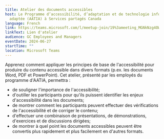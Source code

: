 ```yaml
---
title: Atelier des documents accessibles
host: Le Programme d’accessibilité, d’adaptation et de technologie informatique
  adaptée (AATIA) à Services partagés Canada
language: French
link: https://teams.microsoft.com/l/meetup-join/19%3ameeting_MGNkNzg4OWYtZDk0ZS00NDcwLTg0NmQtMTM3MThlNjQwN2Nl%40thread.v2/0?context=%7b%22Tid%22%3a%22d05bc194-94bf-4ad6-ae2e-1db0f2e38f5e%22%2c%22Oid%22%3a%22c2372ff0-7823-4e1f-b52c-c5b6d4b4df22%22%7d
linkText: Lien d'atelier
audience: GC Employees and Managers
eventDate: 2024-06-27
startTime: ""
location: Microsoft Teams
---
```

Apprenez comment appliquer les principes de base de l'accessibilité pour produire du contenu accessible dans divers formats (p.ex. les documents Word, PDF et PowerPoint). Cet atelier, présenté par les employés du programme d'AATIA, permettra :

- de souligner l'importance de l'accessibilité;
- d'outiller les participants pour qu'ils puissent identifier les enjeux d'accessibilité dans les documents;
- de montrer comment les participants peuvent effectuer des vérifications de l'accessibilité et de corriger le contenu;
- d'effectuer une combinaison de présentations, de démonstrations, d'exercices et de discussions dirigées;
- de montrer à quel point les documents accessibles peuvent être convertis plus rapidement et plus facilement en d'autres formats.
